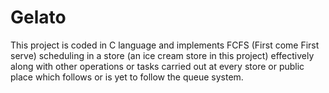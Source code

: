 # Gelato
This project is coded in C language and implements FCFS (First come First serve) scheduling in a store (an ice cream store in this project) effectively along with other operations or tasks carried out at every store or public place which follows or is yet to follow the queue system.
